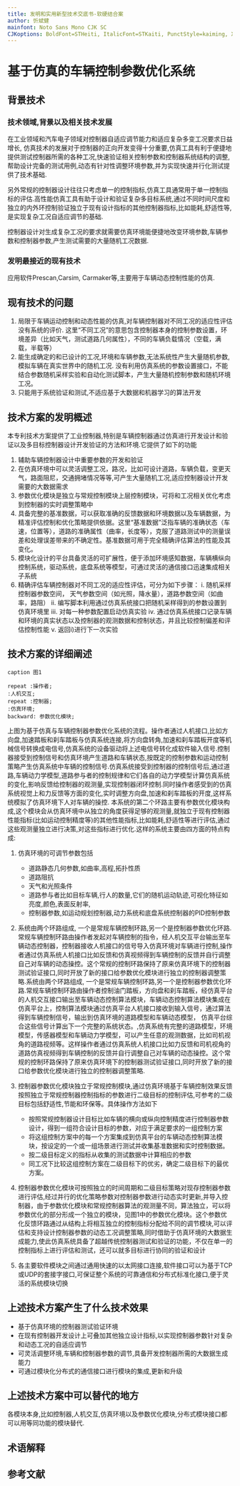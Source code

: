 ```yaml
---
title: 发明和实用新型技术交底书-软硬结合案 
author: 忻斌健
mainfont: Noto Sans Mono CJK SC
CJKoptions: BoldFont=STHeiti, ItalicFont=STKaiti, PunctStyle=kaiming, XeTexlinebreaklocale "zh" 
---
```


# 基于仿真的车辆控制参数优化系统
## 背景技术

### 技术领域,背景以及相关技术发展

在工业领域和汽车电子领域对控制器自适应调节能力和适应复杂多变工况要求日益增长, 仿真技术的发展对于控制器的正向开发变得十分重要,仿真工具有利于便捷地提供测试控制器所需的各种工况,快速验证相关控制参数和控制器系统结构的调整,帮助设计完备的测试用例,动态有针对性调整环境参数,并为实现快速并行化测试提供了技术基础.

另外常规的控制器设计往往只考虑单一的控制指标,仿真工具通常用于单一控制指标的评估.高性能仿真工具有助于设计和验证复杂多目标系统,通过不同时间尺度和独立的内外环控制验证独立于现有设计指标的其他控制器指标,比如能耗,舒适性等,是实现复杂工况自适应调节的基础.

控制器设计对生成复杂工况的要求就需要仿真环境能便捷地改变环境参数,车辆参数和控制器参数,产生测试需要的大量随机工况数据.

### 发明最接近的现有技术
应用软件Prescan,Carsim, Carmaker等,主要用于车辆动态控制性能的仿真.

## 现有技术的问题
1. 局限于车辆运动控制和动态性能的仿真,对车辆控制器对不同工况的适应性评估没有系统的评价. 这里“不同工况”的意思包含控制器本身的控制参数设置，环境差异（比如天气，测试道路几何属性），不同的车辆负载情况（空载，满载，半载等）
2.	能生成确定的和已设计的工况,环境和车辆参数,无法系统性产生大量随机参数,模拟车辆在真实世界中的随机工况. 没有利用仿真系统的参数设置接口，不能结合参数随机采样实验和自动化测试脚本，产生大量随机控制参数和随机环境工况。
3.	只能用于系统验证和测试,不适应基于大数据和机器学习的算法开发

## 技术方案的发明概述

本专利技术方案提供了工业控制器,特别是车辆控制器通过仿真进行开发设计和验证以及多目标控制器设计开发验证的方法和环境.它提供了如下的功能 
1. 辅助车辆控制器设计中重要参数的开发和验证 
2. 在仿真环境中可以灵活调整工况，路况，比如可设计道路，车辆负载，变更天气，路面阻尼，交通拥堵情况等等,可产生大量随机工况,适应控制器设计开发需要的大数据需求 
3. 参数优化模块是独立与常规控制模块上层控制模块，可将和工况相关优化考虑到控制器的实时调整策略中 
4. 具备完整的基准数据，可以获取准确的反馈数据和环境数据以及车辆数据，为精准评估控制和优化策略提供依据。这里“基准数据”泛指车辆的准确状态（车速，位置等），道路的准确属性（曲率，长度等），克服了道路测试中的测量误差和处理误差带来的不确定性。基准数据可用于完全精确评估算法的性能及其变化。
5. 模块化设计的平台具备灵活的可扩展性，便于添加环境感知数据，车辆横纵向控制系统，驱动系统，底盘系统等模型，可通过灵活的通信接口迅速集成相关子系统
6. 精确评估车辆控制器对不同工况的适应性评估，可分为如下步骤：
   i. 随机采样控制器参数空间， 天气参数空间（如光照，降水量），道路参数空间（如曲率，路阻）
   ii. 编写脚本利用通过仿真系统接口把随机采样得到的参数设置到仿真环境里
   iii. 对每一种参数配置启动仿真实验
   iv. 通过仿真系统接口记录车辆和环境的真实状态以及控制器的观测数据和控制状态，并且比较控制偏差和评估控制性能
   v. 返回i)进行下一次实验







## 技术方案的详细阐述

```plantuml
caption 图1

repeat :操作者;
:人机交互;
repeat :控制器;
:仿真环境;
backward: 参数优化模块;
```

上图为基于仿真与车辆控制器参数优化系统的流程。操作者通过人机接口,比如方向盘,加速踏板和刹车踏板与仿真系统连接,将方向盘转角,加速和刹车踏板开度等机械信号转换成电信号,仿真系统的设备驱动将上述电信号转化成软件输入信号.控制器接受到控制信号和仿真环境产生道路和车辆状态,按既定的控制参数和运动控制策略产生仿真系统中车辆的控制信号.仿真系统接受到控制器的控制信号后,通过道路,车辆动力学模型,道路参与者的控制规律和它们各自的动力学模型计算仿真系统的变化,影响反馈给控制器的观测量,实现控制器闭环控制.同时操作者感受到的仿真系统视觉上和力反馈等方面的变化,实时调整方向盘,加速和刹车踏板的开度,这样系统模拟了仿真环境下人对车辆的操控. 本系统的第二个环路主要有参数优化模块构成,这个模块会从仿真环境中从独立的角度获得足够的观测量,就独立于现有控制器性能指标(比如运动控制精度等)的其他性能指标,比如能耗,舒适性等进行评估,通过这些观测量独立进行决策,对这些指标进行优化.这样的系统主要由四方面的特点构成:

1. 仿真环境的可调节参数包括
   - 道路静态几何参数,如曲率,高程,拓扑性质
   - 道路阻抗
   - 天气和光照条件
   - 道路参与者比如目标车辆,行人的数量,它们的随机运动轨迹,可视化特征如亮度,颜色,表面反射率,
   - 控制器参数,如运动规划控制器,动力系统和底盘系统控制器的PID控制参数


2. 系统由两个环路组成, 一个是常规车辆控制环路,另一个是控制器参数优化环路.常规车辆控制环路由操作者发起对车辆控制的指令，经人机交互平台输出至车辆动态控制器，控制器接收人机接口的信号导入仿真环境对车辆进行控制,操作者通过仿真系统人机接口比如反馈和仿真视频得到车辆控制的反馈并自行调整自己对车辆的动态操控。这个常规的控制环路保持了原来仿真环境下的控制器测试验证接口,同时开放了新的接口给参数优化模块进行独立的控制器调整策略.系统由两个环路组成, 一个是常规车辆控制环路,另一个是控制器参数优化环路.常规车辆控制环路由操作者控制油门踏板，方向盘和刹车踏板，经仿真平台的人机交互接口输出至车辆动态控制算法模块，车辆动态控制算法模块集成在仿真平台上，控制算法模块通过仿真平台人机接口接收到输入信号，通过算法得到车辆控制信号，输出到仿真环境的道路模型和车辆动态模型， 仿真平台综合这些信号计算出下一个完整的系统状态。,仿真系统有完整的道路模型，环境模型，传感器模型和车辆动力学模型，可以产生任意的观测数据，比如司机视角的道路视频等。这样操作者通过仿真系统人机接口比如力反馈和司机视角的道路仿真视频得到车辆控制的反馈并自行调整自己对车辆的动态操控。这个常规的控制环路保持了原来仿真环境下的控制器测试验证接口,同时开放了新的接口给参数优化模块进行独立的控制器调整策略.
   
3. 控制器参数优化模块独立于常规控制模块,通过仿真环境基于车辆控制效果反馈按照独立于常规控制器控制指标的参数进行二级目标的控制评估,可参考的二级目标包括舒适性,节能和环保等。具体操作方法如下 
    - 按照常规控制器设计目标比如车辆的横向或纵向控制精度进行控制器参数设计，得到一组符合设计目标的参数，对应于满足要求的一组控制方案
    - 将这组控制方案中的每一个方案集成到仿真平台的车辆动态控制算法模块，按设定的一个或一组场景进行测试并收集基准数据和实时控制数据。
    - 按二级目标定义的指标从收集的测试数据中计算相应的参数
    - 同工况下比较这组控制方案在二级目标下的优劣，确定二级目标下的最优方案。 
   
4. 控制器参数优化模块可按照独立的时间周期和二级目标策略对现存控制器参数进行评估,经过并行的优化策略参数对控制器参数进行动态实时更新,并导入控制器，由于参数优化模块和常规控制器算法的观测量不同，算法独立，可以将参数优化的部分形成一个独立的模块，见图1中的参数优化模块。这个参数优化反馈环路通过从结构上将相互独立的控制指标分配给不同的调节模块,可以评估和支持设计控制器参数的动态工况调整策略,同时借助于仿真环境的大数据生成能力,使此仿真系统具备了超越传统控制器测试和验证的功能，不仅在单一的控制指标上进行评估和测试，还可以就多目标进行协同的验证和设计
   
5. 各主要软件模块之间通过通用快速的以太网接口连接,软件接口可以为基于TCP或UDP的套接字接口,可保证整个系统的可靠通信和分布式标准化接口,便于灵活的系统模块切换

## 上述技术方案产生了什么技术效果

 - 基于仿真环境的控制器测试验证环境
 - 在现有控制器开发设计上可叠加其他独立设计指标,以实现控制器参数针对复杂和动态工况的自适应调节
 - 可灵活调整环境,车辆和控制器参数的调节,具备开发控制器所需的大数据生成能力
 - 可通过模块化分布式的通信接口进行模块的集成,更新和升级

## 上述技术方案中可以替代的地方

各模块本身,比如控制器,人机交互,仿真环境以及参数优化模块,分布式模块接口都可以用等同功能的模块替代.

## 术语解释

## 参考文献